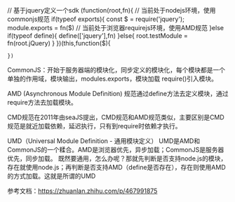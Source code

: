    // 基于jquery定义一个sdk
    (function(root,fn){
      // 当前处于nodejs环境，使用commonjs规范
      if(typeof exports){
        const $ = require('jquery');
        module.exports = fn($)
        // 当前处于浏览器requirejs环境，使用AMD规范
      }else if(typeof define){
        define(['jquery'],fn)
      }else{
        root.testModule = fn(root.jQuery)
      }
    })(this,function($){

    })

CommonJS：开始于服务器端的模块化，同步定义的模块化，每个模块都是一个单独的作用域，模块输出，modules.exports，模块加载 require()引入模块。

AMD (Asynchronous Module Definition) 规范通过define方法去定义模块，通过require方法去加载模块。

CMD规范在2011年由seaJS提出，CMD规范和AMD规范类似，主要区别是CMD规范是就近加载依赖，延迟执行，只有到require时依赖才执行。

UMD（Universal Module Definition - 通用模块定义）
UMD是AMD和CommonJS的一个糅合。AMD是浏览器优先，异步加载；CommonJS是服务器优先，同步加载。
既然要通用，怎么办呢？那就先判断是否支持node.js的模块，存在就使用node.js；再判断是否支持AMD（define是否存在），存在则使用AMD的方式加载。这就是所谓的UMD

参考文档：https://zhuanlan.zhihu.com/p/467991875